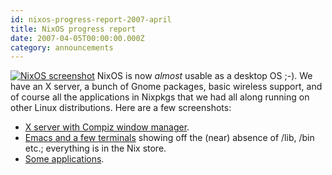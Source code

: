 ```yaml
---
id: nixos-progress-report-2007-april
title: NixOS progress report 
date: 2007-04-05T00:00:00.000Z
category: announcements
---
```

 [![NixOS screenshot](/images/screenshots/nixos-compiz-cube-small.png)](/images/screenshots/nixos-compiz-cube.png) NixOS is now _almost_ usable as a desktop OS ;-). We have an X server, a bunch of Gnome packages, basic wireless support, and of course all the applications in Nixpkgs that we had all along running on other Linux distributions. Here are a few screenshots:

*   [X server with Compiz window manager](/images/screenshots/nixos-compiz-cube.png).
*   [Emacs and a few terminals](/images/screenshots/nixos-terminals.png) showing off the (near) absence of /lib, /bin etc.; everything is in the Nix store.
*   [Some applications](/images/screenshots/nixos-apps.png).
